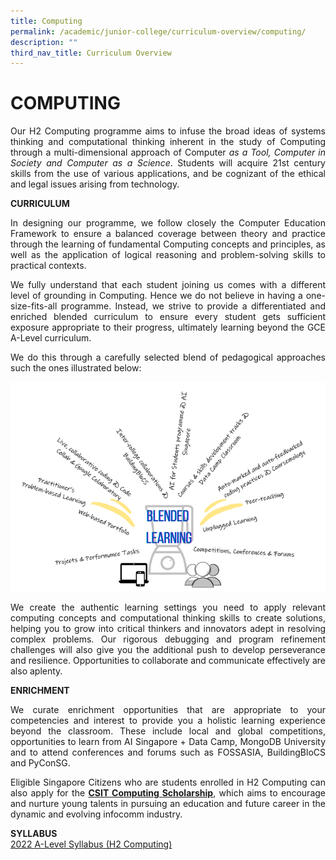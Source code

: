 ```yaml
---
title: Computing
permalink: /academic/junior-college/curriculum-overview/computing/
description: ""
third_nav_title: Curriculum Overview
---
```

# COMPUTING

<p style="text-align: justify;">Our H2 Computing programme aims to infuse the broad ideas of systems thinking and computational thinking inherent in the study of Computing through a multi-dimensional approach of Computer <i>as a Tool, Computer in Society and Computer as a Science</i>. Students will acquire 21st century skills from the use of various applications, and be cognizant of the ethical and legal issues arising from technology.</p>

**CURRICULUM**

<p style="text-align: justify;">In designing our programme, we follow closely the Computer Education Framework to ensure a balanced coverage between theory and practice through the learning of fundamental Computing concepts and principles, as well as the application of logical reasoning and problem-solving skills to practical contexts.</p>

<p style="text-align: justify;">We fully understand that each student joining us comes with a different level of grounding in Computing. Hence we do not believe in having a one-size-fits-all programme. Instead, we strive to provide a differentiated and enriched blended curriculum to ensure every student gets sufficient exposure appropriate to their progress, ultimately learning beyond the GCE A-Level curriculum.</p>

<p style="text-align: justify;">We do this through a carefully selected blend of pedagogical approaches such the ones illustrated below:</p>

![](/images/Academic/Curriculum%20Overview/Computing/Blended%20Learning.png)

<p style="text-align: justify;">We create the authentic learning settings you need to apply relevant computing concepts and computational thinking skills to create solutions, helping you to grow into critical thinkers and innovators adept in resolving complex problems. Our rigorous debugging and program refinement challenges will also give you the additional push to develop perseverance and resilience. Opportunities to collaborate and communicate effectively are also aplenty.</p>

**ENRICHMENT**   

<p style="text-align: justify;">We curate enrichment opportunities that are appropriate to your competencies and interest to provide you a holistic learning experience beyond the classroom. These include local and global competitions, opportunities to learn from AI Singapore + Data Camp, MongoDB University and to attend conferences and forums such as FOSSASIA, BuildingBloCS and PyConSG.</p>

<p style="text-align: justify;">Eligible Singapore Citizens who are students enrolled in H2 Computing can also apply for the <a href="https://www.csit.gov.sg/internships-scholarships/csit-computing-scholarship" target="_blank"><b>CSIT Computing Scholarship</b></a>, which aims to encourage and nurture young talents in pursuing an education and future career in the dynamic and evolving infocomm industry.</p>

**SYLLABUS**   
<a href="/files/Academic/Curriculum/9569_y22_sy.pdf" target="_blank">2022 A-Level Syllabus (H2 Computing)</a>